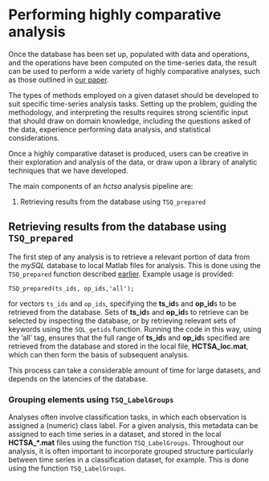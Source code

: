 # Performing highly comparative analysis
<!--{#sec:analyzing}-->

Once the database has been set up, populated with data and operations, and the operations have been computed on the time-series data, the result can be used to perform a wide variety of highly comparative analyses, such as those outlined in [our paper](http://rsif.royalsocietypublishing.org/content/10/83/20130048.full).

The types of methods employed on a given dataset should be developed to suit specific time-series analysis tasks.
Setting up the problem, guiding the methodology, and interpreting the results requires strong scientific input that should draw on domain knowledge, including the questions asked of the data, experience performing data analysis, and statistical considerations.

Once a highly comparative dataset is produced, users can be creative in their exploration and analysis of the data, or draw upon a library of analytic techniques that we have developed.

The main components of an *hctsa* analysis pipeline are:
1. Retrieving results from the database using `TSQ_prepared` 

## Retrieving results from the database using `TSQ_prepared`

The first step of any analysis is to retrieve a relevant portion of data from the *mySQL* database to local Matlab files for analysis.
This is done using the `TSQ_prepared` function described [earlier](retrieving_calculating_writing.md).
Example usage is provided:

    TSQ_prepared(ts_ids, op_ids,'all');

for vectors `ts_ids` and `op_ids`, specifying the **ts\_id**s and **op\_id**s to be retrieved from the database.
Sets of **ts_id**s and **op_id**s to retrieve can be selected by inspecting the database, or by retrieving relevant sets of keywords using the `SQL_getids` function.
Running the code in this way, using the ‘all’ tag, ensures that the full range of **ts\_id**s and **op\_id**s specified are retrieved from the database and stored in the local file, **HCTSA_loc.mat**, which can then form the basis of subsequent analysis.

This process can take a considerable amount of time for large datasets, and depends on the latencies of the database.

### Grouping elements using `TSQ_LabelGroups`
<!--{#sec:grouping_variables}-->

Analyses often involve classification tasks, in which each observation is assigned a (numeric) class label.
For a given analysis, this metadata can be assigned to each time series in a dataset, and stored in the local **HCTSA_*.mat** files using the function `TSQ_LabelGroups`.
Throughout our analysis, it is often important to incorporate grouped structure particularly between time series in a classification dataset, for example.
This is done using the function `TSQ_LabelGroups`.